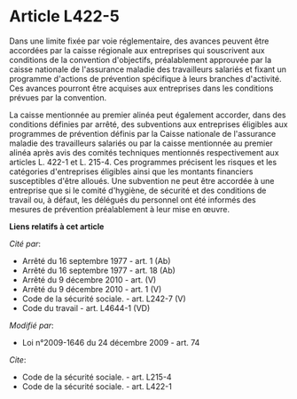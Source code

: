 # Article L422-5

Dans une limite fixée par voie réglementaire, des avances peuvent être accordées par la caisse régionale aux entreprises qui
souscrivent aux conditions de la convention d'objectifs, préalablement approuvée par la caisse nationale de l'assurance
maladie des travailleurs salariés et fixant un programme d'actions de prévention spécifique à leurs branches d'activité. Ces
avances pourront être acquises aux entreprises dans les conditions prévues par la convention. 

La caisse mentionnée au premier alinéa peut également accorder, dans des conditions définies par arrêté, des subventions aux
entreprises éligibles aux programmes de prévention définis par la Caisse nationale de l'assurance maladie des travailleurs
salariés ou par la caisse mentionnée au premier alinéa après avis des comités techniques mentionnés respectivement aux
articles L. 422-1 et L. 215-4. Ces programmes précisent les risques et les catégories d'entreprises éligibles ainsi que les
montants financiers susceptibles d'être alloués. Une subvention ne peut être accordée à une entreprise que si le comité
d'hygiène, de sécurité et des conditions de travail ou, à défaut, les délégués du personnel ont été informés des mesures de
prévention préalablement à leur mise en œuvre.

**Liens relatifs à cet article**

_Cité par_:

  - Arrêté du 16 septembre 1977 - art. 1 (Ab)
  - Arrêté du 16 septembre 1977 - art. 18 (Ab)
  - Arrêté du 9 décembre 2010 - art. (V)
  - Arrêté du 9 décembre 2010 - art. 1 (V)
  - Code de la sécurité sociale. - art. L242-7 (V)
  - Code du travail - art. L4644-1 (VD)

_Modifié par_:

  - Loi n°2009-1646 du 24 décembre 2009 - art. 74

_Cite_:

  - Code de la sécurité sociale. - art. L215-4
  - Code de la sécurité sociale. - art. L422-1
